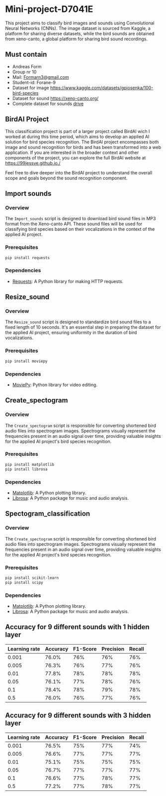 # Mini-project-D7041E
This project aims to classify bird images and sounds using Convolutional Neural Networks (CNNs). The image dataset is sourced from Kaggle, a platform for sharing diverse datasets, while the bird sounds are obtained from xeno-canto, a global platform for sharing bird sound recordings. 

## Must contain
- Andreas Form 
- Group nr 10
- Mail: Formarn3@gmail.com
- Student-id: Forane-9
- Dataset for image https://www.kaggle.com/datasets/gpiosenka/100-bird-species 
- Dataset for sound https://xeno-canto.org/
- Complete dataset for sounds [drive](https://drive.google.com/drive/folders/1DxpEXlCTJc13DQlRF1Y0mBS9rMhDrddH?usp=sharing)

## BirdAI Project
This classification project is part of a larger project called BirdAI wich I worked at during this time period, which aims to develop an applied AI solution for bird species recognition. The BirdAI project encompasses both image and sound recognition for birds and has been transformed into a web application. If you are interested in the broader context and other components of the project, you can explore the full BirdAI website at https://99jessve.github.io./

Feel free to dive deeper into the BirdAI project to understand the overall scope and goals beyond the sound recognition component. 


## Import sounds
### Overview
The `Import_sounds` script is designed to download bird sound files in MP3 format from the Xeno-canto API. These sound files will be used for classifying bird species based on their vocalizations in the context of the applied AI project.

### Prerequisites
```bash
pip install requests
```

### Dependencies
- [Requests](https://pypi.org/project/requests/): A Python library for making HTTP requests.


## Resize_sound
### Overview
The `Resize_sound` script is designed to standardize bird sound files to a fixed length of 10 seconds. It's an essential step in preparing the dataset for the applied AI project, ensuring uniformity in the duration of bird vocalizations.

### Prerequisites
```bash
pip install moviepy
```

### Dependencies
- [MoviePy](https://pypi.org/project/moviepy/): Python library for video editing.


## Create_spectogram
### Overview
The `Create_spectogram` script is responsible for converting shortened bird audio files into spectrogram images. Spectrograms visually represent the frequencies present in an audio signal over time, providing valuable insights for the applied AI project's bird species recognition.

### Prerequisites
```bash
pip install matplotlib
pip install librosa
```

### Dependencies
- [Matplotlib](https://pypi.org/project/matplotlib): A Python plotting library.
- [Librosa](https://pypi.org/project/librosa): A Python package for music and audio analysis.

## Spectogram_classification
### Overview
The `Create_spectogram` script is responsible for converting shortened bird audio files into spectrogram images. Spectrograms visually represent the frequencies present in an audio signal over time, providing valuable insights for the applied AI project's bird species recognition.

### Prerequisites
```bash
pip install scikit-learn
pip install scipy

```

### Dependencies
- [Matplotlib](https://pypi.org/project/matplotlib): A Python plotting library.
- [Librosa](https://pypi.org/project/librosa): A Python package for music and audio analysis.

## Accuracy for 9 different sounds with 1 hidden layer

| Learning rate | Accuracy | F1-Score | Precision | Recall |
| ------------- |----------| -------- |---------- |--------|
| 0.001         |   76.0%  |   76%    |    76%    |   76%  |
| 0.005         |   76.3%  |   76%    |    77%    |   76%  |
| 0.01          |   77.8%  |   78%    |    78%    |   78%  |
| 0.05          |   76.1%  |   77%    |    78%    |   76%  |
| 0.1           |   78.4%  |   78%    |    79%    |   78%  |
| 0.5           |   76.0%  |   76%    |    77%    |   76%  |

## Accuracy for 9 different sounds with 3 hidden layer

| Learning rate | Accuracy | F1-Score | Precision | Recall |
| ------------- |----------| -------- |---------- |--------|
| 0.001         |   76.5%  |   75%    |    77%    |   74%  |
| 0.005         |   76.6%  |   77%    |    77%    |   77%  |
| 0.01          |   75.1%  |   75%    |    75%    |   75%  |
| 0.05          |   76.7%  |   77%    |    77%    |   77%  |
| 0.1           |   76.6%  |   77%    |    78%    |   77%  |
| 0.5           |   77.2%  |   77%    |    78%    |   77%  |